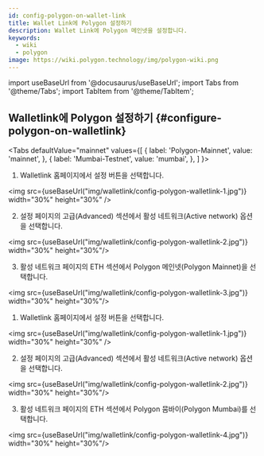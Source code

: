 ```yaml
---
id: config-polygon-on-wallet-link
title: Wallet Link에 Polygon 설정하기
description: Wallet Link에 Polygon 메인넷을 설정합니다.
keywords:
  - wiki
  - polygon
image: https://wiki.polygon.technology/img/polygon-wiki.png
---
```

import useBaseUrl from '@docusaurus/useBaseUrl';
import Tabs from '@theme/Tabs';
import TabItem from '@theme/TabItem';


## Walletlink에 Polygon 설정하기 {#configure-polygon-on-walletlink}

<Tabs
defaultValue="mainnet"
values={[
{ label: 'Polygon-Mainnet', value: 'mainnet', },
{ label: 'Mumbai-Testnet', value: 'mumbai', },
]
}>

<TabItem value="mainnet">

1. Walletlink 홈페이지에서 설정 버튼을 선택합니다.

<img src={useBaseUrl("img/walletlink/config-polygon-walletlink-1.jpg")} width="30%" height="30%" />

2. 설정 페이지의 고급(Advanced) 섹션에서 활성 네트워크(Active network) 옵션을 선택합니다.

<img src={useBaseUrl("img/walletlink/config-polygon-walletlink-2.jpg")} width="30%" height="30%"/>

3. 활성 네트워크 페이지의 ETH 섹션에서 Polygon 메인넷(Polygon Mainnet)을 선택합니다.

<img src={useBaseUrl("img/walletlink/config-polygon-walletlink-3.jpg")} width="30%" height="30%"/>

</TabItem>

<TabItem value="mumbai">

1. Walletlink 홈페이지에서 설정 버튼을 선택합니다.

<img src={useBaseUrl("img/walletlink/config-polygon-walletlink-1.jpg")} width="30%" height="30%" />

2. 설정 페이지의 고급(Advanced) 섹션에서 활성 네트워크(Active network) 옵션을 선택합니다.

<img src={useBaseUrl("img/walletlink/config-polygon-walletlink-2.jpg")} width="30%" height="30%"/>

3. 활성 네트워크 페이지의 ETH 섹션에서 Polygon 뭄바이(Polygon Mumbai)를 선택합니다.

<img src={useBaseUrl("img/walletlink/config-polygon-walletlink-4.jpg")} width="30%" height="30%"/>
</TabItem>


</Tabs>
